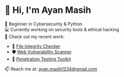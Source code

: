 # 👋 Hi, I'm Ayan Masih

🚀 Beginner in Cybersecurity & Python  
💻 Currently working on security tools & ethical hacking  
📂 Check out my recent work:  
- 🔐 [File Integrity Checker](https://github.com/AyanMasih/file_integrity_checker.git)
- 🛡️ [Web Vulnerability Scanner](https://github.com/AyanMasih/web-application-vulnerability-scanner.git)
- 🧰 [Penetration Testing Toolkit](https://github.com/AyanMasih/penetration_testing_toolkit.git)

📫 Reach me at: ayan.masih1234@gmail.com
